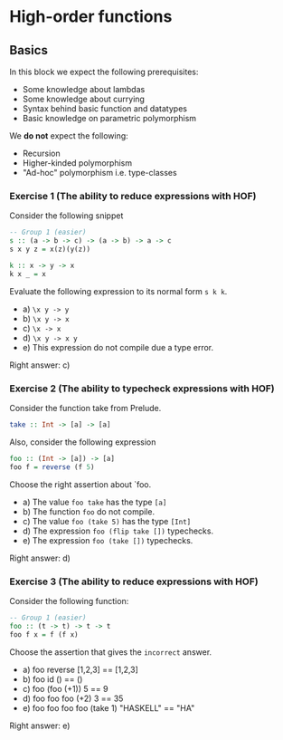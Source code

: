 # High-order functions

## Basics

In this block we expect the following prerequisites:

- Some knowledge about lambdas
- Some knowledge about currying
- Syntax behind basic function and datatypes
- Basic knowledge on parametric polymorphism

We **do not** expect the following:

- Recursion
- Higher-kinded polymorphism
- "Ad-hoc" polymorphism i.e. type-classes

### Exercise 1 (The ability to reduce expressions with HOF)

Consider the following snippet

```haskell
-- Group 1 (easier)
s :: (a -> b -> c) -> (a -> b) -> a -> c
s x y z = x(z)(y(z))

k :: x -> y -> x
k x _ = x
```

Evaluate the following expression to its normal form `s k k`.

- a) `\x y -> y`
- b) `\x y -> x`
- c) `\x -> x`
- d) `\x y -> x y`
- e) This expression do not compile due a type error.


Right answer: c)
### Exercise 2 (The ability to typecheck expressions with HOF)

Consider the function take from Prelude.

```haskell
take :: Int -> [a] -> [a]
```

Also, consider the following expression

```haskell
foo :: (Int -> [a]) -> [a]
foo f = reverse (f 5)  
```

Choose the right assertion about `foo.

- a) The value `foo take` has the type `[a]`
- b) The function `foo` do not compile.
- c) The value `foo (take 5)` has the type `[Int]`
- d) The expression `foo (flip take [])` typechecks. 
- e) The expression `foo (take [])` typechecks. 

Right answer: d)

### Exercise 3 (The ability to reduce expressions with HOF)

Consider the following function:

```haskell
-- Group 1 (easier)
foo :: (t -> t) -> t -> t
foo f x = f (f x)
```

Choose the assertion that gives the `incorrect` answer.

- a) foo reverse [1,2,3] == [1,2,3]
- b) foo id () == ()
- c) foo (foo (+1)) 5 == 9
- d) foo foo foo (+2) 3 == 35
- e) foo foo foo foo (take 1) "HASKELL" == "HA"

Right answer: e)

